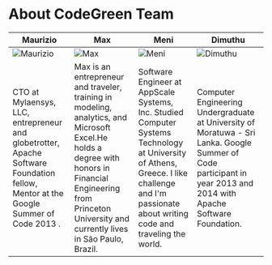 About CodeGreen Team
===========================


| Maurizio | Max | Meni | Dimuthu
|--- |--- |--- |---
| ![Maurizio](https://pbs.twimg.com/profile_images/536400530075971584/_zOPB12Q_400x400.jpeg) | ![Max](https://pbs.twimg.com/profile_images/536841741039464448/Z8QM0uFh_400x400.jpeg) | ![Meni](https://lh4.googleusercontent.com/-o6M_83UTvfQ/VHN8Wjl2vRI/AAAAAAAAAFc/p1cziyNrXNo/w849-h848-no/profile_pic.jpg) | ![Dimuthu](http://oi61.tinypic.com/5p3r6r.jpg) |
  |CTO at Mylaensys, LLC, entrepreneur and globetrotter, Apache Software Foundation fellow, Mentor at the Google Summer of Code 2013 .| Max is an entrepreneur and traveler,  training in modeling, analytics, and Microsoft Excel.He  holds a degree with honors in Financial Engineering from Princeton University and currently lives in São Paulo, Brazil.|Software Engineer at AppScale Systems, Inc. Studied Computer Systems Technology at University of Athens, Greece. I like challenge and I'm passionate about writing code and traveling the world.|Computer Engineering Undergraduate at University of Moratuwa - Sri Lanka. Google Summer of Code participant in year 2013 and 2014 with Apache Software Foundation.


